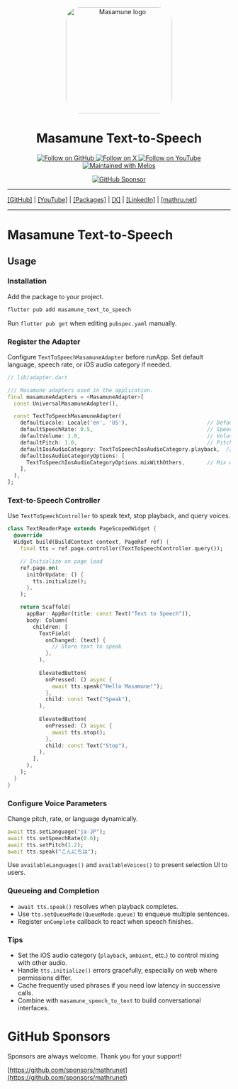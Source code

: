 <p align="center">
  <a href="https://mathru.net">
    <img width="240px" src="https://raw.githubusercontent.com/mathrunet/flutter_masamune/master/.github/images/icon.png" alt="Masamune logo" style="border-radius: 32px"s><br/>
  </a>
  <h1 align="center">Masamune Text-to-Speech</h1>
</p>

<p align="center">
  <a href="https://github.com/mathrunet">
    <img src="https://img.shields.io/static/v1?label=GitHub&message=Follow&logo=GitHub&color=333333&link=https://github.com/mathrunet" alt="Follow on GitHub" />
  </a>
  <a href="https://x.com/mathru">
    <img src="https://img.shields.io/static/v1?label=@mathru&message=Follow&logo=X&color=0F1419&link=https://x.com/mathru" alt="Follow on X" />
  </a>
  <a href="https://www.youtube.com/c/mathrunetchannel">
    <img src="https://img.shields.io/static/v1?label=YouTube&message=Follow&logo=YouTube&color=FF0000&link=https://www.youtube.com/c/mathrunetchannel" alt="Follow on YouTube" />
  </a>
  <a href="https://github.com/invertase/melos">
    <img src="https://img.shields.io/static/v1?label=maintained%20with&message=melos&color=FF1493&link=https://github.com/invertase/melos" alt="Maintained with Melos" />
  </a>
</p>

<p align="center">
  <a href="https://github.com/sponsors/mathrunet"><img src="https://img.shields.io/static/v1?label=Sponsor&message=%E2%9D%A4&logo=GitHub&color=ff69b4&link=https://github.com/sponsors/mathrunet" alt="GitHub Sponsor" /></a>
</p>

---

[[GitHub]](https://github.com/mathrunet) | [[YouTube]](https://www.youtube.com/c/mathrunetchannel) | [[Packages]](https://pub.dev/publishers/mathru.net/packages) | [[X]](https://x.com/mathru) | [[LinkedIn]](https://www.linkedin.com/in/mathrunet/) | [[mathru.net]](https://mathru.net)

---

# Masamune Text-to-Speech

## Usage

### Installation

Add the package to your project.

```bash
flutter pub add masamune_text_to_speech
```

Run `flutter pub get` when editing `pubspec.yaml` manually.

### Register the Adapter

Configure `TextToSpeechMasamuneAdapter` before runApp. Set default language, speech rate, or iOS audio category if needed.

```dart
// lib/adapter.dart

/// Masamune adapters used in the application.
final masamuneAdapters = <MasamuneAdapter>[
  const UniversalMasamuneAdapter(),

  const TextToSpeechMasamuneAdapter(
    defaultLocale: Locale('en', 'US'),                         // Default language (required)
    defaultSpeechRate: 0.5,                                    // Speech speed (0.0-1.0, default: 1.0)
    defaultVolume: 1.0,                                        // Volume (0.0-1.0, default: 1.0)
    defaultPitch: 1.0,                                         // Pitch (0.0-1.0, default: 1.0)
    defaultIosAudioCategory: TextToSpeechIosAudioCategory.playback,  // iOS audio category
    defaultIosAudioCategoryOptions: [
      TextToSpeechIosAudioCategoryOptions.mixWithOthers,       // Mix with other audio
    ],
  ),
];
```

### Text-to-Speech Controller

Use `TextToSpeechController` to speak text, stop playback, and query voices.

```dart
class TextReaderPage extends PageScopedWidget {
  @override
  Widget build(BuildContext context, PageRef ref) {
    final tts = ref.page.controller(TextToSpeechController.query());

    // Initialize on page load
    ref.page.on(
      initOrUpdate: () {
        tts.initialize();
      },
    );

    return Scaffold(
      appBar: AppBar(title: const Text("Text to Speech")),
      body: Column(
        children: [
          TextField(
            onChanged: (text) {
              // Store text to speak
            },
          ),
          
          ElevatedButton(
            onPressed: () async {
              await tts.speak("Hello Masamune!");
            },
            child: const Text("Speak"),
          ),
          
          ElevatedButton(
            onPressed: () async {
              await tts.stop();
            },
            child: const Text("Stop"),
          ),
        ],
      ),
    );
  }
}
```

### Configure Voice Parameters

Change pitch, rate, or language dynamically.

```dart
await tts.setLanguage("ja-JP");
await tts.setSpeechRate(0.6);
await tts.setPitch(1.2);
await tts.speak("こんにちは");
```

Use `availableLanguages()` and `availableVoices()` to present selection UI to users.

### Queueing and Completion

- `await tts.speak()` resolves when playback completes.
- Use `tts.setQueueMode(QueueMode.queue)` to enqueue multiple sentences.
- Register `onComplete` callback to react when speech finishes.

### Tips

- Set the iOS audio category (`playback`, `ambient`, etc.) to control mixing with other audio.
- Handle `tts.initialize()` errors gracefully, especially on web where permissions differ.
- Cache frequently used phrases if you need low latency in successive calls.
- Combine with `masamune_speech_to_text` to build conversational interfaces.

# GitHub Sponsors

Sponsors are always welcome. Thank you for your support!

[https://github.com/sponsors/mathrunet](https://github.com/sponsors/mathrunet)